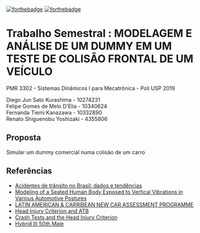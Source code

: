 [![forthebadge](https://forthebadge.com/images/badges/built-with-science.svg)](https://forthebadge.com) [![forthebadge](https://forthebadge.com/images/badges/pretty-risque.svg)](https://forthebadge.com)

# Trabalho Semestral : MODELAGEM E ANÁLISE DE UM DUMMY EM  UM TESTE DE COLISÃO FRONTAL  DE UM VEÍCULO

PMR 3302 - Sistemas Dinâmicos I para Mecatrônica - Poli USP 2019

Diego Jun Sato Kurashima - 10274231  
Felipe Gomes de Melo D’Elia - 10340624  
Fernanda Tiemi Kanazawa - 10332890  
Renato Shiguenobu Yoshizaki - 4355806  

## Proposta

Simular um dummy comercial numa colisão de um carro


## Referências

- [Acidentes de trânsito no Brasil: dados e tendências](https://www.scielosp.org/article/csp/1994.v10suppl1/S19-S44/)
- [Modeling of a Seated Human Body Exposed to Vertical Vibrations in Various Automotive
Postures](https://pdfs.semanticscholar.org/e314/6dfa2ca316f51fbd3acae27c4d6997e5a1ee.pdf)
- [LATIN AMERICAN & CARRIBEAN NEW CAR ASSESSMENT PROGRAMME](https://www.latinncap.com/data/protocolos/LatinNCAPAdultAssessmentProtocolv3.1front_and_side_2016.pdf)
- [Head Injury Criterion and ATB](http://mchenrysoftware.com/HIC%20and%20the%20ATB.pdf)
- [Crash Tests and the Head Injury Criterion](https://pdfs.semanticscholar.org/9791/b477e6081376219d5fa3526ea4da185e626b.pdf)
- [Hybrid III 50th Male](http://www.humaneticsatd.com/crash-test-dummies/frontal-impact/hiii-50m)

